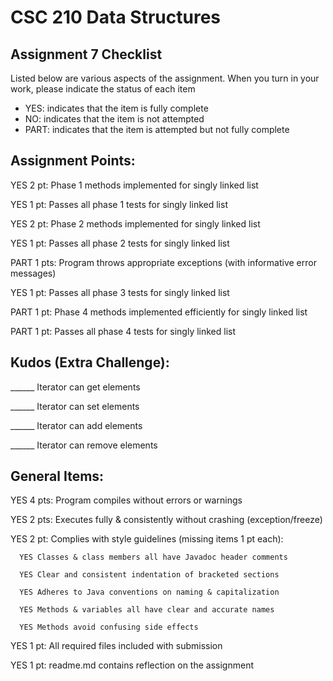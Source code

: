 # CSC 210 Data Structures
## Assignment 7 Checklist

Listed below are various aspects of the assignment.  When you turn in
your work, please indicate the status of each item

- YES: indicates that the item is fully complete
- NO: indicates that the item is not attempted
- PART: indicates that the item is attempted but not fully complete

## Assignment Points:

YES 2 pt: Phase 1 methods implemented for singly linked list

YES 1 pt: Passes all phase 1 tests for singly linked list

YES 2 pt: Phase 2 methods implemented for singly linked list

YES 1 pt: Passes all phase 2 tests for singly linked list

PART 1 pts: Program throws appropriate exceptions (with informative error messages)

YES 1 pt: Passes all phase 3 tests for singly linked list

PART 1 pt: Phase 4 methods implemented efficiently for singly linked list

PART 1 pt: Passes all phase 4 tests for singly linked list


## Kudos (Extra Challenge):

______ Iterator can get elements

______ Iterator can set elements

______ Iterator can add elements

______ Iterator can remove elements


## General Items:

YES 4 pts: Program compiles without errors or warnings

YES 2 pts: Executes fully & consistently without crashing (exception/freeze)

YES 2 pt: Complies with style guidelines (missing items 1 pt each):

      YES Classes & class members all have Javadoc header comments

      YES Clear and consistent indentation of bracketed sections

      YES Adheres to Java conventions on naming & capitalization

      YES Methods & variables all have clear and accurate names

      YES Methods avoid confusing side effects

YES 1 pt: All required files included with submission

YES 1 pt: readme.md contains reflection on the assignment